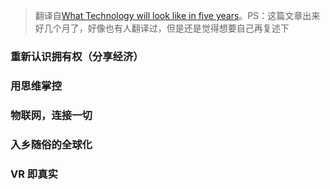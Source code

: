> 翻译自[What Technology will look like in five years](http://social.techcrunch.com/2015/11/15/what-technology-will-look-like-in-five-years/)。PS：这篇文章出来好几个月了，好像也有人翻译过，但是还是觉得想要自己再复述下

### 重新认识拥有权（分享经济）

### 用思维掌控

### 物联网，连接一切

### 入乡随俗的全球化

### VR 即真实

